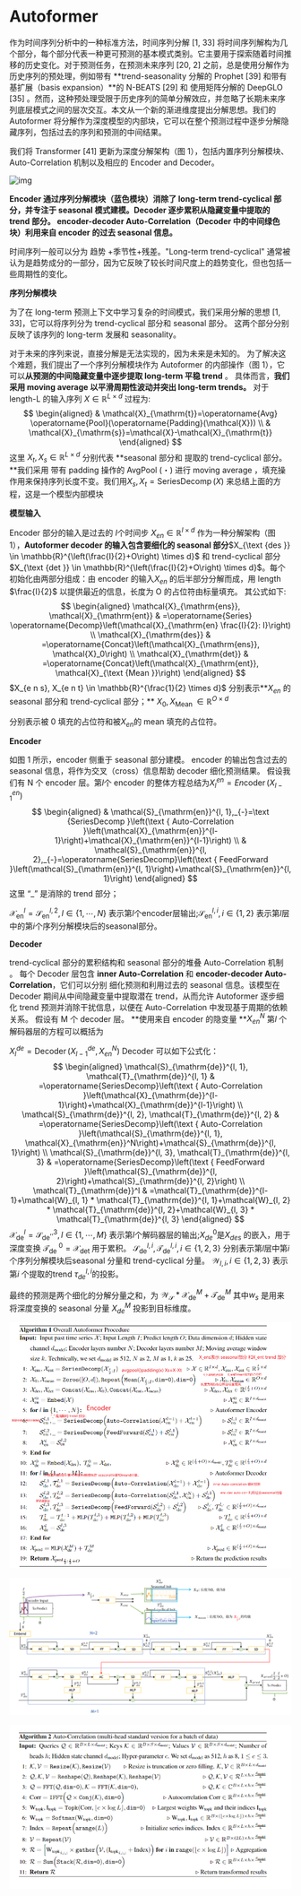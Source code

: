 # Autoformer

作为时间序列分析中的一种标准方法，时间序列分解 [1, 33] 将时间序列解构为几个部分，每个部分代表一种更可预测的基本模式类别。它主要用于探索随着时间推移的历史变化。对于预测任务，在预测未来序列 [20, 2] 之前，总是使用分解作为历史序列的预处理，例如带有 **trend-seasonality 分解的 Prophet [39] 和带有基扩展（basis expansion）**的 N-BEATS [29] 和 使用矩阵分解的 DeepGLO [35] 。然而，这种预处理受限于历史序列的简单分解效应，并忽略了长期未来序列底层模式之间的层次交互。本文从一个新的渐进维度提出分解思想。我们的 Autoformer 将分解作为深度模型的内部块，它可以在整个预测过程中逐步分解隐藏序列，包括过去的序列和预测的中间结果。

我们将 Transformer [41] 更新为深度分解架构（图 1），包括内置序列分解模块、Auto-Correlation 机制以及相应的 Encoder and Decoder。

![img](https://img-blog.csdnimg.cn/70ab912a1705487a83df332d022c52af.png)

**Encoder 通过序列分解模块（蓝色模块）消除了 long-term trend-cyclical 部分，并专注于 seasonal 模式建模。Decoder 逐步累积从隐藏变量中提取的 trend 部分。 encoder-decoder Auto-Correlation（Decoder 中的中间绿色块）利用来自 encoder 的过去 seasonal 信息。**

时间序列一般可以分为  趋势 +季节性+残差。"Long-term trend-cyclical" 通常被认为是趋势成分的一部分，因为它反映了较长时间尺度上的趋势变化，但也包括一些周期性的变化。

**序列分解模块**   

为了在 long-term 预测上下文中学习复杂的时间模式，我们采用分解的思想 [1, 33]，它可以将序列分为 trend-cyclical 部分和 seasonal 部分。 这两个部分分别反映了该序列的 long-term 发展和 seasonality。

对于未来的序列来说，直接分解是无法实现的，因为未来是未知的。 为了解决这个难题，我们提出了一个序列分解模块作为 Autoformer 的内部操作（图 1），它可以**从预测的中间隐藏变量中逐步提取 long-term 平稳 trend** 。 具体而言，**我们采用 moving average 以平滑周期性波动并突出 long-term trends。** 对于 length-L 的输入序列 $X \in \mathbb{R}^{L \times d}$ 过程为:
$$
\begin{aligned}
& \mathcal{X}_{\mathrm{t}}=\operatorname{Avg} \operatorname{Pool}(\operatorname{Padding}(\mathcal{X})) \\
& \mathcal{X}_{\mathrm{s}}=\mathcal{X}-\mathcal{X}_{\mathrm{t}}
\end{aligned}
$$
这里 $X_t, X_s \in \mathbb{R}^{L \times d}$ 分别代表 **seasonal 部分和 提取的 trend-cyclical 部分。**我们采用 带有 padding 操作的 AvgPool (・) 进行 moving average ，填充操作用来保持序列长度不变。我们用$X_s, X_t=\operatorname{SeriesDecomp}(X)$ 来总结上面的方程，这是一个模型内部模块

**模型输入**

Encoder 部分的输入是过去的 $I$个时间步 $X_{e n} \in \mathbb{R}^{I \times d}$ 作为一种分解架构（图 1），**Autoformer decoder 的输入包含要细化的 seasonal 部分**$X_{\text {des }} \in \mathbb{R}^{\left(\frac{I}{2}+O\right) \times d}$ 和 trend-cyclical 部分 $X_{\text {det }} \in \mathbb{R}^{\left(\frac{I}{2}+O\right) \times d}$。每个初始化由两部分组成：由 encoder 的输入$X_{en}$ 的后半部分分解而成，用 length $\frac{I}{2}$ 以提供最近的信息，长度为 O 的占位符由标量填充。 其公式如下:
$$
\begin{aligned}
\mathcal{X}_{\mathrm{ens}}, \mathcal{X}_{\mathrm{ent}} & =\operatorname{Series} \operatorname{Decomp}\left(\mathcal{X}_{\mathrm{en} \frac{I}{2}: I}\right) \\
\mathcal{X}_{\mathrm{des}} & =\operatorname{Concat}\left(\mathcal{X}_{\mathrm{ens}}, \mathcal{X}_0\right) \\
\mathcal{X}_{\mathrm{det}} & =\operatorname{Concat}\left(\mathcal{X}_{\mathrm{ent}}, \mathcal{X}_{\text {Mean }}\right)
\end{aligned}
$$
$X_{e n s}, X_{e n t} \in \mathbb{R}^{\frac{1}{2} \times d}$ 分别表示**$X_{en}$ 的 seasonal 部分和 trend-cyclical 部分；** $X_0, X_{\text {Mean }} \in \mathbb{R}^{O \times d}$

分别表示被 0 填充的占位符和被$X_{en}$的 mean 填充的占位符。

**Encoder**

如图 1 所示，encoder 侧重于 seasonal 部分建模。 encoder 的输出包含过去的 seasonal 信息，将作为交叉（cross）信息帮助 decoder 细化预测结果。 假设我们有 N 个 encoder 层。第$l$个 encoder 的整体方程总结为$X_l^{e n}=E n \operatorname{coder}\left(X_{l-1}^{e n}\right)$
$$
\begin{aligned}
& \mathcal{S}_{\mathrm{en}}^{l, 1},_{-}=\text {SeriesDecomp }\left(\text { Auto-Correlation }\left(\mathcal{X}_{\mathrm{en}}^{l-1}\right)+\mathcal{X}_{\mathrm{en}}^{l-1}\right) \\
& \mathcal{S}_{\mathrm{en}}^{l, 2},_{-}=\operatorname{SeriesDecomp}\left(\text { FeedForward }\left(\mathcal{S}_{\mathrm{en}}^{l, 1}\right)+\mathcal{S}_{\mathrm{en}}^{l, 1}\right)
\end{aligned}
$$
这里 “_” 是消除的 trend 部分；  

$\mathcal{X}_{\mathrm{en}}^l=\mathcal{S}_{\mathrm{en}}^{l, 2}, l \in\{1, \cdots, N\}$ 表示第$l$个encoder层输出;$\mathcal{S}_{\mathrm{en}}^{l, i}, i \in\{1,2\}$ 表示第$l$层中的第$i$个序列分解模块后的seasonal部分。

**Decoder**

trend-cyclical 部分的累积结构和 seasonal 部分的堆叠 Auto-Correlation 机制 。 每个 Decoder 层包含 **inner Auto-Correlation** 和 **encoder-decoder Auto-Correlation**，它们可以分别 细化预测和利用过去的 seasonal 信息。该模型在 Decoder 期间从中间隐藏变量中提取潜在 trend，从而允许 Autoformer 逐步细化 trend 预测并消除干扰信息，以便在 Auto-Correlation 中发现基于周期的依赖关系。 假设有 M 个 decoder 层。  **使用来自 encoder 的隐变量 **$X_{e n}^N$ 第$l$ 个解码器层的方程可以概括为

$X_l^{d e}=\operatorname{Decoder}\left(X_{l-1}^{d e}, X_{e n}^N\right)$ Decoder 可以如下公式化： 
$$
\begin{aligned}
\mathcal{S}_{\mathrm{de}}^{l, 1}, \mathcal{T}_{\mathrm{de}}^{l, 1} & =\operatorname{SeriesDecomp}\left(\text { Auto-Correlation }\left(\mathcal{X}_{\mathrm{de}}^{l-1}\right)+\mathcal{X}_{\mathrm{de}}^{l-1}\right) \\
\mathcal{S}_{\mathrm{de}}^{l, 2}, \mathcal{T}_{\mathrm{de}}^{l, 2} & =\operatorname{SeriesDecomp}\left(\text { Auto-Correlation }\left(\mathcal{S}_{\mathrm{de}}^{l, 1}, \mathcal{X}_{\mathrm{en}}^N\right)+\mathcal{S}_{\mathrm{de}}^{l, 1}\right) \\
\mathcal{S}_{\mathrm{de}}^{l, 3}, \mathcal{T}_{\mathrm{de}}^{l, 3} & =\operatorname{SeriesDecomp}\left(\text { FeedForward }\left(\mathcal{S}_{\mathrm{de}}^{l, 2}\right)+\mathcal{S}_{\mathrm{de}}^{l, 2}\right) \\
\mathcal{T}_{\mathrm{de}}^l & =\mathcal{T}_{\mathrm{de}}^{l-1}+\mathcal{W}_{l, 1} * \mathcal{T}_{\mathrm{de}}^{l, 1}+\mathcal{W}_{l, 2} * \mathcal{T}_{\mathrm{de}}^{l, 2}+\mathcal{W}_{l, 3} * \mathcal{T}_{\mathrm{de}}^{l, 3}
\end{aligned}
$$
$\mathcal{X}_{\mathrm{de}}^l=\mathcal{S}_{\mathrm{de}}^{,, 3}, l \in\{1, \cdots, M\}$ 表示第$l$个解码器层的输出;$X_{d e}^0$是$X_{des}$ 的嵌入，用于深度变换 $\mathcal{T}_{\text {de }}^0=\mathcal{X}_{\text {det }}$用于累积。 $\mathcal{S}_{\mathrm{de}}^{l, i}, \mathcal{T}_{\mathrm{de}}^{l, i}, i \in\{1,2,3\}$  分别表示第$l$层中第$i$个序列分解模块后seasonal 分量和 trend-cyclical 分量。 $\mathcal{W}_{l, i}, i \in\{1,2,3\}$ 表示第$i$ 个提取的trend $\tau_{d e}^{l, i}$的投影。

最终的预测是两个细化的分解分量之和，为 $\mathcal{W}_{\mathcal{S}} * \mathcal{X}_{\mathrm{de}}^M+\mathcal{T}_{\mathrm{de}}^M$ 其中$w_s$ 是用来将深度变换的 seasonal 分量 $X_{d e}^M$ 投影到目标维度。

![image-20230415074018256](Autoformer.assets/image-20230415074018256.png)

![img](Autoformer.assets/18774db8d9d34053a6bd8492cded6fcf.png)

![image-20230415082713730](Autoformer.assets/image-20230415082713730.png)